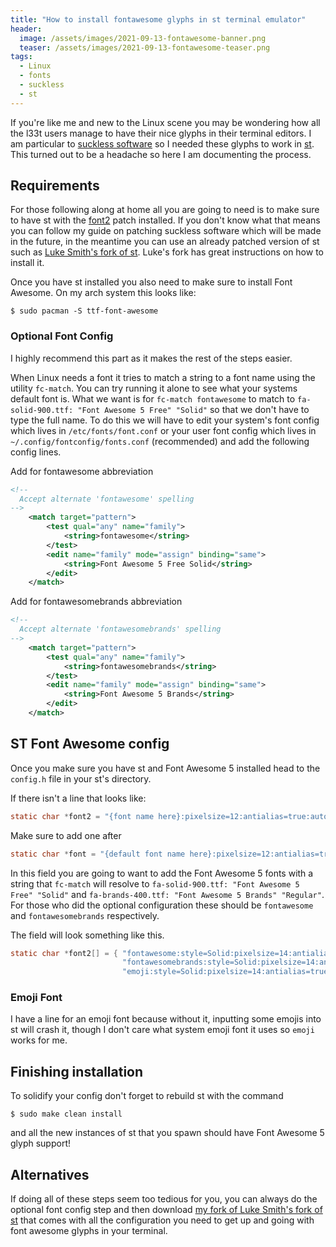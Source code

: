 ```yaml
---
title: "How to install fontawesome glyphs in st terminal emulator"
header:
  image: /assets/images/2021-09-13-fontawesome-banner.png
  teaser: /assets/images/2021-09-13-fontawesome-teaser.png
tags:
  - Linux
  - fonts
  - suckless
  - st
---
```


If you're like me and new to the Linux scene you may be wondering how all the l33t users manage to have their nice glyphs in their terminal editors. I am particular to [suckless software](https://suckless.org/) so I needed these glyphs to work in [st](https://st.suckless.org/). This turned out to be a headache so here I am documenting the process.

## Requirements
For those following along at home all you are going to need is to make sure to have st with the [font2](https://st.suckless.org/patches/font2/) patch installed. If you don't know what that means you can follow my guide on patching suckless software which will be made in the future, in the meantime you can use an already patched version of st such as [Luke Smith's fork of st](https://st.suckless.org/patches/font2/). Luke's fork has great instructions on how to install it.

Once you have st installed you also need to make sure to install Font Awesome. On my arch system this looks like:

```console
$ sudo pacman -S ttf-font-awesome
```

### Optional Font Config
I highly recommend this part as it makes the rest of the steps easier.

When Linux needs a font it tries to match a string to a font name using the utility `fc-match`. You can try running it alone to see what your systems default font is. What we want is for `fc-match fontawesome` to match to `fa-solid-900.ttf: "Font Awesome 5 Free" "Solid"` so that we don't have to type the full name. To do this we will have to edit your system's font config which lives in `/etc/fonts/font.conf` or your user font config which lives in `~/.config/fontconfig/fonts.conf` (recommended) and add the following config lines.

Add for fontawesome abbreviation

```xml
<!--
  Accept alternate 'fontawesome' spelling
-->
    <match target="pattern">
        <test qual="any" name="family">
            <string>fontawesome</string>
        </test>
        <edit name="family" mode="assign" binding="same">
            <string>Font Awesome 5 Free Solid</string>
        </edit>
    </match>
```

Add for fontawesomebrands abbreviation

```xml
<!--
  Accept alternate 'fontawesomebrands' spelling
-->
    <match target="pattern">
        <test qual="any" name="family">
            <string>fontawesomebrands</string>
        </test>
        <edit name="family" mode="assign" binding="same">
            <string>Font Awesome 5 Brands</string>
        </edit>
    </match>
```

## ST Font Awesome config
Once you make sure you have st and Font Awesome 5 installed head to the `config.h` file in your st's directory.

If there isn't a line that looks like:

```c
static char *font2 = "{font name here}:pixelsize=12:antialias=true:autohint=true";
```
Make sure to add one after 

```c
static char *font = "{default font name here}:pixelsize=12:antialias=true:autohint=true";
```

In this field you are going to want to add the Font Awesome 5 fonts with a string that `fc-match` will resolve to `fa-solid-900.ttf: "Font Awesome 5 Free" "Solid"` and `fa-brands-400.ttf: "Font Awesome 5 Brands" "Regular"`. For those who did the optional configuration these should be `fontawesome` and `fontawesomebrands` respectively.

The field will look something like this.

```c
static char *font2[] = { "fontawesome:style=Solid:pixelsize=14:antialias=true:autohint=true",
                         "fontawesomebrands:style=Solid:pixelsize=14:antialias=true:autohint=true",
                         "emoji:style=Solid:pixelsize=14:antialias=true:autohint=true" };
```

### Emoji Font
I have a line for an emoji font because without it, inputting some emojis into st will crash it, though I don't care what system emoji font it uses so `emoji` works for me.

## Finishing installation
To solidify your config don't forget to rebuild st with the command

```console
$ sudo make clean install
```

and all the new instances of st that you spawn should have Font Awesome 5 glyph support!


## Alternatives
If doing all of these steps seem too tedious for you, you can always do the optional font config step and then download [my fork of Luke Smith's fork of st](https://github.com/zoomiti/st) that comes with all the configuration you need to get up and going with font awesome glyphs in your terminal.

